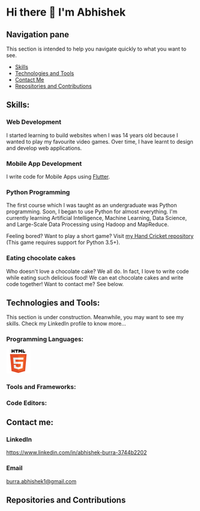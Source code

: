 # Hi there 👋 I'm Abhishek

<!--
**BurraAbhishek/BurraAbhishek** is a ✨ _special_ ✨ repository because its `README.md` (this file) appears on your GitHub profile.

Here are some ideas to get you started:

- 🔭 I’m currently working on ...
- 🌱 I’m currently learning ...
- 👯 I’m looking to collaborate on ...
- 🤔 I’m looking for help with ...
- 💬 Ask me about ...
- 📫 How to reach me: ...
- 😄 Pronouns: ...
- ⚡ Fun fact: ...
-->

## Navigation pane
This section is intended to help you navigate quickly to what you want to see.
- [Skills](https://github.com/burraabhishek#skills)
- [Technologies and Tools](https://github.com/burraabhishek#technologies-and-tools)
- [Contact Me](https://github.com/burraabhishek#contact-me)
- [Repositories and Contributions](https://github.com/burraabhishek#repositories-and-contributions)

## Skills:

### Web Development 

I started learning to build websites when I was 14 years old because I wanted to play my favourite video games. Over time, I have learnt to design and develop web applications.

### Mobile App Development

I write code for Mobile Apps using [Flutter](https://flutter.dev/).

### Python Programming

The first course which I was taught as an undergraduate was Python programming. Soon, I began to use Python for almost everything. I'm currently learning Artificial Intelligence, Machine Learning, Data Science, and Large-Scale Data Processing using Hadoop and MapReduce.

Feeling bored? Want to play a short game? Visit [my Hand Cricket repository](https://github.com/burraabhishek/python-hand-cricket) (This game requires support for Python 3.5+).

### Eating chocolate cakes

Who doesn't love a chocolate cake? We all do. In fact, I love to write code while eating such delicious food! We can eat chocolate cakes and write code together! Want to contact me? See below.

## Technologies and Tools:
This section is under construction. Meanwhile, you may want to see my skills. Check my LinkedIn profile to know more...
### Programming Languages:
<!-- HTML5 --><img src="https://github.com/devicons/devicon/blob/master/icons/html5/html5-original-wordmark.svg" alt="HTML5" height=64 width=64>
### Tools and Frameworks:

### Code Editors:

## Contact me:

### LinkedIn

https://www.linkedin.com/in/abhishek-burra-3744b2202

### Email

burra.abhishek1@gmail.com

## Repositories and Contributions
